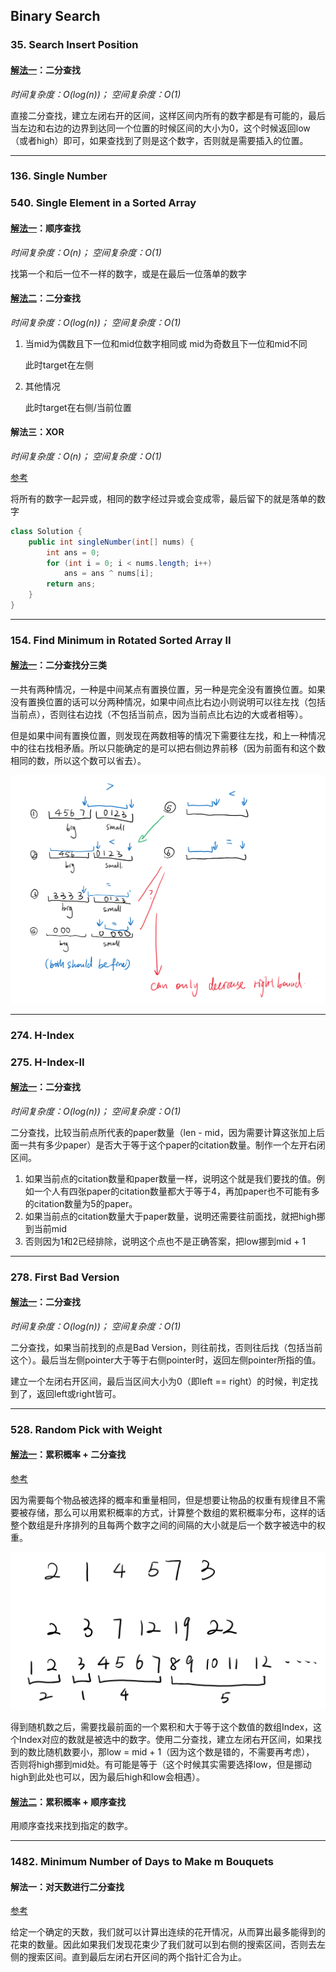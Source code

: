 ## Binary Search

### 35. Search Insert Position

#### [解法一](35-Search-Insert-Position.java)：二分查找
_时间复杂度：O(log(n))； 空间复杂度：O(1)_

直接二分查找，建立左闭右开的区间，这样区间内所有的数字都是有可能的，最后当左边和右边的边界到达同一个位置的时候区间的大小为0，这个时候返回low（或者high）即可，如果查找到了则是这个数字，否则就是需要插入的位置。

---

### 136. Single Number
### 540. Single Element in a Sorted Array

#### [解法一](540-Single-Element-in-a-Sorted-Array/540-Single-Element-in-a-Sorted-Array.java)：顺序查找
_时间复杂度：O(n)； 空间复杂度：O(1)_

找第一个和后一位不一样的数字，或是在最后一位落单的数字

#### [解法二](540-Single-Element-in-a-Sorted-Array/540-Single-Element-in-a-Sorted-Array-Binary-Search.java)：二分查找
_时间复杂度：O(log(n))； 空间复杂度：O(1)_

1. 当mid为偶数且下一位和mid位数字相同或
   mid为奇数且下一位和mid不同

   此时target在左侧

2. 其他情况

    此时target在右侧/当前位置

#### 解法三：XOR
_时间复杂度：O(n)； 空间复杂度：O(1)_

[参考](https://leetcode.com/problems/single-number/discuss/42997/My-O(n)-solution-using-XOR)

将所有的数字一起异或，相同的数字经过异或会变成零，最后留下的就是落单的数字

```Java
class Solution {
    public int singleNumber(int[] nums) {
        int ans = 0;
        for (int i = 0; i < nums.length; i++)
		    ans = ans ^ nums[i];
	    return ans;
    }
}
```

---

### 154. Find Minimum in Rotated Sorted Array II

#### [解法一](154-Find-Minimum-in-Rotated-Sorted-Array-II.java)：二分查找分三类

一共有两种情况，一种是中间某点有置换位置，另一种是完全没有置换位置。如果没有置换位置的话可以分两种情况，如果中间点比右边小则说明可以往左找（包括当前点），否则往右边找（不包括当前点，因为当前点比右边的大或者相等）。

但是如果中间有置换位置，则发现在两数相等的情况下需要往左找，和上一种情况中的往右找相矛盾。所以只能确定的是可以把右侧边界前移（因为前面有和这个数相同的数，所以这个数可以省去）。

![图解](https://raw.githubusercontent.com/YuqiZ2020/PicBed/master/img/20200725203018.png)

---
### 274. H-Index    
### 275. H-Index-II
#### [解法一](275-H-Index-II.java)：二分查找
_时间复杂度：O(log(n))； 空间复杂度：O(1)_

二分查找，比较当前点所代表的paper数量（len - mid，因为需要计算这张加上后面一共有多少paper）是否大于等于这个paper的citation数量。制作一个左开右闭区间。

1. 如果当前点的citation数量和paper数量一样，说明这个就是我们要找的值。例如一个人有四张paper的citation数量都大于等于4，再加paper也不可能有多的citation数量为5的paper。
2. 如果当前点的citation数量大于paper数量，说明还需要往前面找，就把high挪到当前mid
3. 否则因为1和2已经排除，说明这个点也不是正确答案，把low挪到mid + 1

---

### 278. First Bad Version
#### [解法一](278-First-Bad-Version.java)：二分查找
_时间复杂度：O(log(n))； 空间复杂度：O(1)_

二分查找，如果当前找到的点是Bad Version，则往前找，否则往后找（包括当前这个）。最后当左侧pointer大于等于右侧pointer时，返回左侧pointer所指的值。

建立一个左闭右开区间，最后当区间大小为0（即left == right）的时候，判定找到了，返回left或right皆可。

---

### 528. Random Pick with Weight
#### [解法一](528-Random-Pick-with-Weight/528-Random-Pick-with-Weights-Binary-Search.java)：累积概率 + 二分查找

[参考](https://leetcode.com/problems/random-pick-with-weight/discuss/154044/Java-accumulated-freq-sum-and-binary-search)

因为需要每个物品被选择的概率和重量相同，但是想要让物品的权重有规律且不需要被存储，那么可以用累积概率的方式，计算整个数组的累积概率分布，这样的话整个数组是升序排列的且每两个数字之间的间隔的大小就是后一个数字被选中的权重。

![](https://raw.githubusercontent.com/YuqiZ2020/PicBed/master/img/20200615110855.png)

得到随机数之后，需要找最前面的一个累积和大于等于这个数值的数组Index，这个Index对应的数就是被选中的数字。使用二分查找，建立左闭右开区间，如果找到的数比随机数要小，那low = mid + 1（因为这个数是错的，不需要再考虑）， 否则将high挪到mid处。有可能是等于（这个时候其实需要选择low，但是挪动high到此处也可以，因为最后high和low会相遇）。

#### [解法二](528-Random-Pick-with-Weight/528-Random-Pick-with-Weight.java)：累积概率 + 顺序查找

用顺序查找来找到指定的数字。

---

### 1482. Minimum Number of Days to Make m Bouquets

#### 解法一：对天数进行二分查找

[参考](https://leetcode.com/problems/minimum-number-of-days-to-make-m-bouquets/discuss/686316/JavaC%2B%2BPython-Binary-Search)

给定一个确定的天数，我们就可以计算出连续的花开情况，从而算出最多能得到的花束的数量。因此如果我们发现花束少了我们就可以到右侧的搜索区间，否则去左侧的搜索区间。直到最后左闭右开区间的两个指针汇合为止。